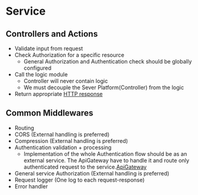 # Service

## Controllers and Actions

- Validate input from request
- Check Authorization for a specific resource
  - General Authorization and Authentication check should be globally configured
- Call the logic module
  - Controller will never contain logic
  - We must decouple the Sever Platform(Controller) from the logic
- Return appropriate [HTTP response](../Networking/Protocols/Http.md)

## Common Middlewares

- Routing
- CORS (External handling is preferred)
- Compression (External handling is preferred)
- Authentication validation + processing
  - Implementation of the whole Authentication flow should be as an external service. The ApiGateway have to handle it and route only authenticated request to the service.[ApiGateway](ApiGateway.md)
- General service Authorization (External handling is preferred)
- Request logger (One log to each request-response)
- Error handler
